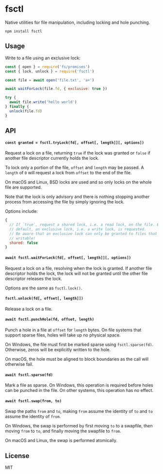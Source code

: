 # fsctl

Native utilities for file manipulation, including locking and hole punching.

```
npm install fsctl
```

## Usage

Write to a file using an exclusive lock:

``` js
const { open } = require('fs/promises')
const { lock, unlock } = require('fsctl')

const file = await open('file.txt', 'a+')

await waitForLock(file.fd, { exclusive: true })

try {
  await file.write('hello world')
} finally {
  unlock(file.fd)
}
```

## API

#### `const granted = fsctl.tryLock(fd[, offset[, length]][, options])`

Request a lock on a file, returning `true` if the lock was granted or `false` if another file descriptor currently holds the lock.

To lock only a portion of the file, `offset` and `length` may be passed. A `length` of `0` will request a lock from `offset` to the end of the file.

On macOS and Linux, BSD locks are used and so only locks on the whole file are supported.

Note that the lock is only advisory and there is nothing stopping another process from accessing the file by simply ignoring the lock.

Options include:

```js
{
  // If `true`, request a shared lock, i.e. a read lock, on the file. By
  // default, an exclusive lock, i.e. a write lock, is requested.
  // Be aware that an exclusive lock can only be granted to files that are
  // writable!
  shared: false
}
```

#### `await fsctl.waitForLock(fd[, offset[, length]][, options])`

Request a lock on a file, resolving when the lock is granted. If another file descriptor holds the lock, the lock will not be granted until the other file descriptor releases the lock.

Options are the same as `fsctl.lock()`.

#### `fsctl.unlock(fd[, offset[, length]])`

Release a lock on a file.

#### `await fsctl.punchHole(fd, offset, length)`

Punch a hole in a file at `offset` for `length` bytes. On file systems that support sparse files, holes will take up no physical space.

On Windows, the file must first be marked sparse using `fsctl.sparse(fd)`. Otherwise, zeros will be explicitly written to the hole.

On macOS, the hole must be aligned to block boundaries as the call will otherwise fail.

#### `await fsctl.sparse(fd)`

Mark a file as sparse. On Windows, this operation is required before holes can be punched in the file. On other systems, this operation has no effect.

#### `await fsctl.swap(from, to)`

Swap the paths `from` and `to`, making `from` assume the identity of `to` and `to` assume the identity of `from`.

On Windows, the swap is performed by first moving `to` to a swapfile, then moving `from` to `to`, and finally moving the swapfile to `from`.

On macOS and Linux, the swap is performed atomically.

## License

MIT
